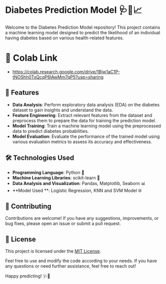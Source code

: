 
# Diabetes Prediction Model 🩺💉📈

Welcome to the Diabetes Prediction Model repository! This project contains a machine learning model designed to predict the likelihood of an individual having diabetes based on various health-related features.

# 🔗 Colab Link 
 - https://colab.research.google.com/drive/1Bjw1aC1P-tNOShh0TxQcqP6lAwMm7qP5?usp=sharing
   
## 🚀 Features
- **Data Analysis**: Perform exploratory data analysis (EDA) on the diabetes dataset to gain insights and understand the data.
- **Feature Engineering**: Extract relevant features from the dataset and preprocess them to prepare the data for training the prediction model.
- **Model Training**: Train a machine learning model using the preprocessed data to predict diabetes probabilities.
- **Model Evaluation**: Evaluate the performance of the trained model using various evaluation metrics to assess its accuracy and effectiveness.

## 🛠️ Technologies Used
- **Programming Language**: Python 🐍
- **Machine Learning Libraries**: scikit-learn 🧠
- **Data Analysis and Visualization**: Pandas, Matplotlib, Seaborn 📊
- **Model Used **: Logistic Regression, KNN and SVM Model 🌐

## 🤝 Contributing
Contributions are welcome! If you have any suggestions, improvements, or bug fixes, please open an issue or submit a pull request.

## 📃 License
This project is licensed under the [MIT License](LICENSE).

Feel free to use and modify the code according to your needs. If you have any questions or need further assistance, feel free to reach out!

Happy predicting! 🩺💪
